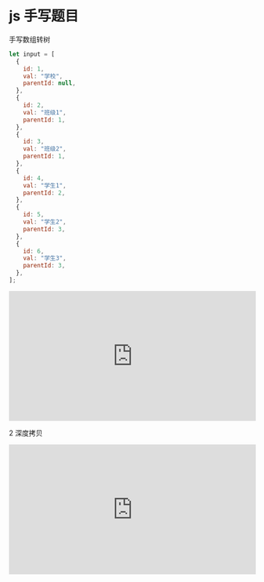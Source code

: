 # js 手写题目

手写数组转树

```js
let input = [
  {
    id: 1,
    val: "学校",
    parentId: null,
  },
  {
    id: 2,
    val: "班级1",
    parentId: 1,
  },
  {
    id: 3,
    val: "班级2",
    parentId: 1,
  },
  {
    id: 4,
    val: "学生1",
    parentId: 2,
  },
  {
    id: 5,
    val: "学生2",
    parentId: 3,
  },
  {
    id: 6,
    val: "学生3",
    parentId: 3,
  },
];
```

<iframe height="265" style="width: 100%;" scrolling="no" title="js 手写面试题1" src="https://codepen.io/andypinet/embed/preview/gOLKNXM?height=265&theme-id=light&default-tab=js,result" frameborder="no" loading="lazy" allowtransparency="true" allowfullscreen="true">
  See the Pen <a href='https://codepen.io/andypinet/pen/gOLKNXM'>js 手写面试题1</a> by lingbaichao
  (<a href='https://codepen.io/andypinet'>@andypinet</a>) on <a href='https://codepen.io'>CodePen</a>.
</iframe>

2 深度拷贝

<iframe height="265" style="width: 100%;" scrolling="no" title="js 手写面试题2" src="https://codepen.io/andypinet/embed/poNKMam?height=265&theme-id=light&default-tab=js,result" frameborder="no" loading="lazy" allowtransparency="true" allowfullscreen="true">
  See the Pen <a href='https://codepen.io/andypinet/pen/poNKMam'>js 手写面试题2</a> by lingbaichao
  (<a href='https://codepen.io/andypinet'>@andypinet</a>) on <a href='https://codepen.io'>CodePen</a>.
</iframe>